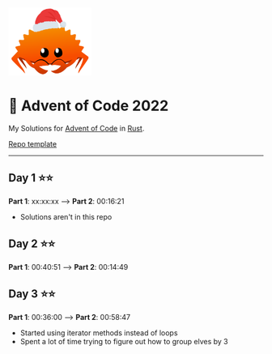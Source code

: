 <img src="./.assets/christmas_ferris.png" width="164">

# 🎄 Advent of Code 2022

My Solutions for [Advent of Code](https://adventofcode.com/) in [Rust](https://www.rust-lang.org/).

[Repo template](https://github.com/fspoettel/advent-of-code-rust)

---
## Day 1 ⭐⭐
**Part 1**: xx:xx:xx --> **Part 2**: 00:16:21 
* Solutions aren't in this repo
## Day 2 ⭐⭐
**Part 1**: 00:40:51 --> **Part 2**: 00:14:49
## Day 3 ⭐⭐
**Part 1**: 00:36:00 --> **Part 2**: 00:58:47
* Started using iterator methods instead of loops
* Spent a lot of time trying to figure out how to group elves by 3